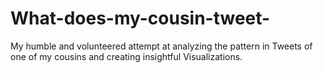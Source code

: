 # What-does-my-cousin-tweet-
My humble and volunteered attempt at analyzing the pattern in Tweets of one of my cousins and creating insightful Visualizations. 
